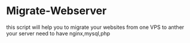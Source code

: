# Migrate-Webserver
this script will help you to migrate your websites
from one VPS to anther
your server need to have nginx,mysql,php
